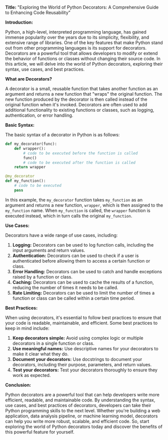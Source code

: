 **Title:** "Exploring the World of Python Decorators: A Comprehensive Guide to Enhancing Code Reusability"

**Introduction:**

Python, a high-level, interpreted programming language, has gained immense popularity over the years due to its simplicity, flexibility, and extensive range of libraries. One of the key features that make Python stand out from other programming languages is its support for decorators. Decorators are a powerful tool that allows developers to modify or extend the behavior of functions or classes without changing their source code. In this article, we will delve into the world of Python decorators, exploring their syntax, use cases, and best practices.

**What are Decorators?**

A decorator is a small, reusable function that takes another function as an argument and returns a new function that "wraps" the original function. The new function produced by the decorator is then called instead of the original function when it's invoked. Decorators are often used to add additional functionality to existing functions or classes, such as logging, authentication, or error handling.

**Basic Syntax:**

The basic syntax of a decorator in Python is as follows:
```python
def my_decorator(func):
    def wrapper():
        # code to be executed before the function is called
        func()
        # code to be executed after the function is called
    return wrapper

@my_decorator
def my_function():
    # code to be executed
    pass
```
In this example, the `my_decorator` function takes `my_function` as an argument and returns a new function, `wrapper`, which is then assigned to the `my_function` name. When `my_function` is called, the `wrapper` function is executed instead, which in turn calls the original `my_function`.

**Use Cases:**

Decorators have a wide range of use cases, including:

1. **Logging:** Decorators can be used to log function calls, including the input arguments and return values.
2. **Authentication:** Decorators can be used to check if a user is authenticated before allowing them to access a certain function or class.
3. **Error Handling:** Decorators can be used to catch and handle exceptions raised by a function or class.
4. **Caching:** Decorators can be used to cache the results of a function, reducing the number of times it needs to be called.
5. **Rate Limiting:** Decorators can be used to limit the number of times a function or class can be called within a certain time period.

**Best Practices:**

When using decorators, it's essential to follow best practices to ensure that your code is readable, maintainable, and efficient. Some best practices to keep in mind include:

1. **Keep decorators simple:** Avoid using complex logic or multiple decorators in a single function or class.
2. **Use meaningful names:** Use descriptive names for your decorators to make it clear what they do.
3. **Document your decorators:** Use docstrings to document your decorators, including their purpose, parameters, and return values.
4. **Test your decorators:** Test your decorators thoroughly to ensure they work as expected.

**Conclusion:**

Python decorators are a powerful tool that can help developers write more efficient, readable, and maintainable code. By understanding the syntax, use cases, and best practices of decorators, developers can take their Python programming skills to the next level. Whether you're building a web application, data analysis pipeline, or machine learning model, decorators can help you write more robust, scalable, and efficient code. So, start exploring the world of Python decorators today and discover the benefits of this powerful feature for yourself.